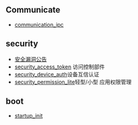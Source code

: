 ## Communicate
- [communication_ipc](https://gitee.com/openharmony/communication_ipc/tree/master)

## security
- [安全漏洞公告](https://gitee.com/openharmony/security/blob/master/zh/security-disclosure/README.md#https://gitee.com/openharmony/security/blob/master/zh/security-disclosure/2022/2022-11.md)
- [security_access_token](https://gitee.com/openharmony/security_access_token) 访问控制部件
- [security_device_auth](https://gitee.com/openharmony/security_device_auth/tree/master)设备互信认证
- [security_permission_lite](https://gitee.com/openharmony/security_permission_lite)轻型/小型 应用权限管理

## boot
- [startup_init](https://gitee.com/openharmony/startup_init/tree/master)